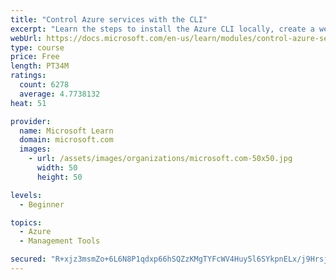 ```yaml
---
title: "Control Azure services with the CLI"
excerpt: "Learn the steps to install the Azure CLI locally, create a website, and manage Azure resources using the CLI."
webUrl: https://docs.microsoft.com/en-us/learn/modules/control-azure-services-with-cli/
type: course
price: Free
length: PT34M
ratings:
  count: 6278
  average: 4.7738132
heat: 51

provider:
  name: Microsoft Learn
  domain: microsoft.com
  images:
    - url: /assets/images/organizations/microsoft.com-50x50.jpg
      width: 50
      height: 50

levels:
  - Beginner

topics:
  - Azure
  - Management Tools

secured: "R+xjz3msmZo+6L6N8P1qdxp66hSQZzKMgTYFcWV4Huy5l6SYkpnELx/j9Hrsj1sAL/bUsN4bcbV1eRKtNggc2bgk4mVEoolMGDIMXGqTkPw6cN6ZMSihLz1h73J99G/tPGRhu76Cnoq2LiemRbn/t7fZlJ9OsJCH0h2YhiuQGdBPMC65V1yam8T1MNHoIGztqnygEa++gRbdGQYL+cDY9gUIsqUGvy6DbsueKQRqAQ3d5vFTslAYw8HLtGl67UKxjmESdrOB0d8HU3oJqRpMcPRJ5unIal7+6Cybi2fhwqdNlSt15BtjH76KXPqq/KmdmyK6KTwvWb6deimaZQKxSZ+xMXNzrQ+AiGiCDmU7Ezk6kHvpKluEboVLzYMApr0w2f95IIlY6lBh9B7mhSRtYxHO5jmf4zU822Ko44PYwkY=;AUR88U10W4Mq0aRW7/k0zg=="
---
```


